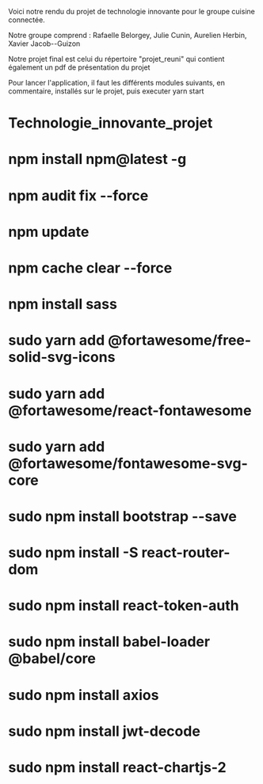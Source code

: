 Voici notre rendu du projet de technologie innovante pour le groupe cuisine connectée.

Notre groupe comprend :
Rafaelle Belorgey, Julie Cunin, Aurelien Herbin, Xavier Jacob--Guizon

Notre projet final est celui du répertoire "projet_reuni" qui contient également un pdf de présentation du projet

Pour lancer l'application, il faut les différents modules suivants, en commentaire, installés sur le projet, puis executer yarn start

# Technologie_innovante_projet

# npm install npm@latest -g
# npm audit fix --force
# npm update


# npm cache clear --force
# npm install sass

# sudo yarn add @fortawesome/free-solid-svg-icons
# sudo yarn add @fortawesome/react-fontawesome
# sudo yarn add @fortawesome/fontawesome-svg-core

# sudo npm install bootstrap --save 

# sudo npm install -S react-router-dom

# sudo npm install react-token-auth

# sudo npm install babel-loader @babel/core

# sudo npm install axios

# sudo npm install jwt-decode

# sudo npm install react-chartjs-2
